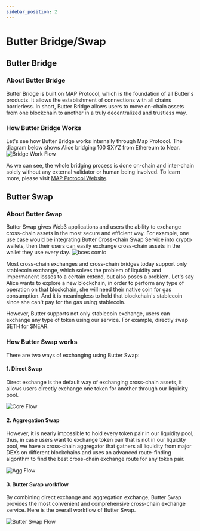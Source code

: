 ```yaml
---
sidebar_position: 2
---
```

# Butter Bridge/Swap

## Butter Bridge
### About Butter Bridge
Butter Bridge is built on MAP Protocol, which is the foundation of all Butter's products. It allows the establishment of connections with all chains barrierless. In short, Butter Bridge allows users to move on-chain assets from one blockchain to another in a truly decentralized and trustless way.

### How Butter Bridge Works
Let's see how Butter Bridge works internally through Map Protocol. The diagram below shows Alice bridging 100 $XYZ from Ethereum to Near.
![Bridge Work Flow](/img/butter/bridge-flow.png "Bridge Work Flow")

As we can see, the whole bridging process is done on-chain and inter-chain solely without any external validator or human being involved. To learn more, please visit [MAP Protocol Website](https://www.maplabs.io).
## Butter Swap
### About Butter Swap
Butter Swap gives Web3 applications and users the ability to exchange cross-chain assets in the most secure and efficient way. For example, one use case would be integrating Butter Cross-chain Swap Service into crypto wallets, then their users can easily exchange cross-chain assets in the wallet they use every day. 
![bces comic](/img/butter/bces-comic.png "bces comic")

Most cross-chain exchanges and cross-chain bridges today support only stablecoin exchange, which solves the problem of liquidity and impermanent losses to a certain extend, but also poses a problem. Let's say Alice wants to explore a new blockchain, in order to perform any type of operation on that blockchain, she will need their native coin for gas consumption. And it is meaningless to hold that blockchain's stablecoin since she can't pay for the gas using stablecoin. 

However, Butter supports not only stablecoin exchange, users can exchange any type of token using our service. For example, directly swap $ETH for $NEAR.

### How Butter Swap works
There are two ways of exchanging using Butter Swap:
#### **1. Direct Swap**  
Direct exchange is the default way of exchanging cross-chain assets, it allows users directly exchange one token for another through our liquidity pool.

![Core Flow](/img/butter/core.png "Core Flow")

#### **2. Aggregation Swap**
However, it is nearly impossible to hold every token pair in our liquidity pool, thus, in case users want to exchange token pair that is not in our liquidity pool, we have a cross-chain aggregator that gathers all liquidity from major DEXs on different blockchains and uses an advanced route-finding algorithm to find the best cross-chain exchange route for any token pair. 

![Agg Flow](/img/butter/aggregator.png "Aggg Flow")


#### **3. Butter Swap workflow**
By combining direct exchange and aggregation exchange, Butter Swap provides the most convenient and comprehensive cross-chain exchange service. Here is the overall workflow of Butter Swap.

![Butter Swap Flow](/img/butter/flow.png "BCES Flow")
